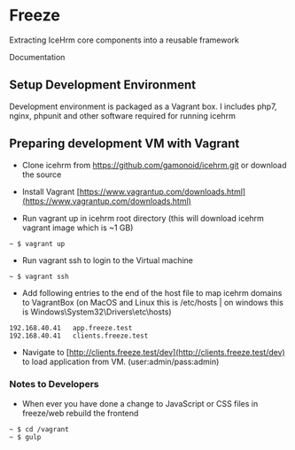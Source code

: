 Freeze
===========
Extracting IceHrm [](https://icehrm.com) core components into a reusable framework

Documentation [](https://glacies.gitbook.io/freeze/)

Setup Development Environment
-----------------------------

Development environment is packaged as a Vagrant box. I includes php7, nginx, phpunit and other
software required for running icehrm

Preparing development VM with Vagrant
-------------------------------------

- Clone icehrm from https://github.com/gamonoid/icehrm.git or download the source

- Install Vagrant [https://www.vagrantup.com/downloads.html](https://www.vagrantup.com/downloads.html)

- Run vagrant up in icehrm root directory (this will download icehrm vagrant image which is  ~1 GB)

```
~ $ vagrant up
```

- Run vagrant ssh to login to the Virtual machine

```
~ $ vagrant ssh
```

- Add following entries to the end of the host file to map icehrm domains to VagrantBox (on MacOS and Linux this is /etc/hosts | on windows this is Windows\System32\Drivers\etc\hosts)

```
192.168.40.41   app.freeze.test
192.168.40.41   clients.freeze.test
```

- Navigate to [http://clients.freeze.test/dev](http://clients.freeze.test/dev) to load application from VM. (user:admin/pass:admin)

### Notes to Developers

- When ever you have done a change to JavaScript or CSS files in freeze/web rebuild the frontend
```
~ $ cd /vagrant
~ $ gulp
```
